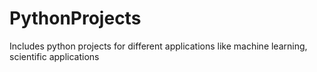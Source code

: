 # PythonProjects
Includes python projects for different applications like machine learning, scientific applications

